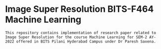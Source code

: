 # Image Super Resolution BITS-F464 Machine Learning
```
This repository contains implementation of research paper related to Image Super Resolution for the course Machine Learning for SEM-2 AY-2022 offered in BITS Pilani Hyderabad Campus under Dr Paresh Saxena.
```
